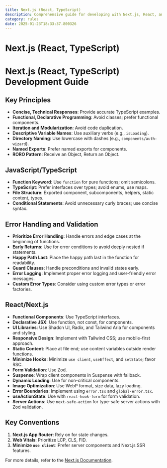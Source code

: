 ```yaml
---
title: Next.js (React, TypeScript)
description: Comprehensive guide for developing with Next.js, React, and TypeScript, focusing on best practices, performance optimization, and modern web development techniques.
category: rules
date: 2025-01-23T18:33:37.800326
---
```



# Next.js (React, TypeScript)

# Next.js (React, TypeScript) Development Guide

## Key Principles
- **Concise, Technical Responses**: Provide accurate TypeScript examples.
- **Functional, Declarative Programming**: Avoid classes; prefer functional components.
- **Iteration and Modularization**: Avoid code duplication.
- **Descriptive Variable Names**: Use auxiliary verbs (e.g., `isLoading`).
- **Directory Naming**: Use lowercase with dashes (e.g., `components/auth-wizard`).
- **Named Exports**: Prefer named exports for components.
- **RORO Pattern**: Receive an Object, Return an Object.

## JavaScript/TypeScript
- **Function Keyword**: Use `function` for pure functions; omit semicolons.
- **TypeScript**: Prefer interfaces over types; avoid enums, use maps.
- **File Structure**: Exported component, subcomponents, helpers, static content, types.
- **Conditional Statements**: Avoid unnecessary curly braces; use concise syntax.

## Error Handling and Validation
- **Prioritize Error Handling**: Handle errors and edge cases at the beginning of functions.
- **Early Returns**: Use for error conditions to avoid deeply nested if statements.
- **Happy Path Last**: Place the happy path last in the function for readability.
- **Guard Clauses**: Handle preconditions and invalid states early.
- **Error Logging**: Implement proper error logging and user-friendly error messages.
- **Custom Error Types**: Consider using custom error types or error factories.

## React/Next.js
- **Functional Components**: Use TypeScript interfaces.
- **Declarative JSX**: Use function, not const, for components.
- **UI Libraries**: Use Shadcn UI, Radix, and Tailwind Aria for components and styling.
- **Responsive Design**: Implement with Tailwind CSS; use mobile-first approach.
- **Static Content**: Place at file end; use content variables outside render functions.
- **Minimize Hooks**: Minimize `use client`, `useEffect`, and `setState`; favor RSC.
- **Form Validation**: Use Zod.
- **Suspense**: Wrap client components in Suspense with fallback.
- **Dynamic Loading**: Use for non-critical components.
- **Image Optimization**: Use WebP format, size data, lazy loading.
- **Error Boundaries**: Implement using `error.tsx` and `global-error.tsx`.
- **useActionState**: Use with `react-hook-form` for form validation.
- **Server Actions**: Use `next-safe-action` for type-safe server actions with Zod validation.

## Key Conventions
1. **Next.js App Router**: Rely on for state changes.
2. **Web Vitals**: Prioritize LCP, CLS, FID.
3. **Minimize `use client`**: Prefer server components and Next.js SSR features.

For more details, refer to the [Next.js Documentation](https://nextjs.org/docs).

